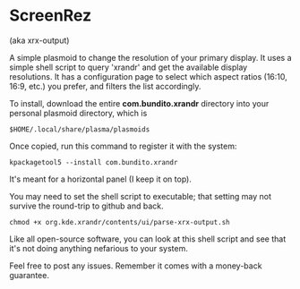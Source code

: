 # ScreenRez
(aka xrx-output)

A simple plasmoid to change the resolution of your primary display. It uses a simple shell script to query 'xrandr' and get the available display resolutions. It has a configuration page to select which aspect ratios (16:10, 16:9, etc.) you prefer, and filters the list accordingly.

To install, download the entire **com.bundito.xrandr** directory into your personal plasmoid directory, which is

    $HOME/.local/share/plasma/plasmoids
    
Once copied, run this command to register it with the system:

    kpackagetool5 --install com.bundito.xrandr
    
It's meant for a horizontal panel (I keep it on top). 

You may need to set the shell script to executable; that setting may not survive the round-trip to github and back.

    chmod +x org.kde.xrandr/contents/ui/parse-xrx-output.sh
   
Like all open-source software, you can look at this shell script and see that it's not doing anything nefarious to your system. 

Feel free to post any issues. Remember it comes with a money-back guarantee. 
